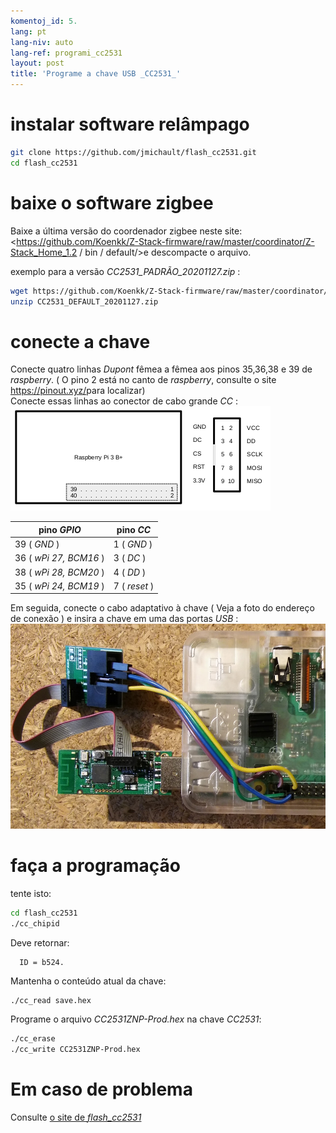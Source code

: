 ```yaml
---
komentoj_id: 5.
lang: pt
lang-niv: auto
lang-ref: programi_cc2531
layout: post
title: 'Programe a chave USB _CC2531_'
---
```


# instalar software relâmpago

```bash
git clone https://github.com/jmichault/flash_cc2531.git
cd flash_cc2531
```
 
# baixe o software zigbee
Baixe a última versão do coordenador zigbee neste site: <https://github.com/Koenkk/Z-Stack-firmware/raw/master/coordinator/Z-Stack_Home_1.2 / bin / default/>e descompacte o arquivo.

exemplo para a versão _CC2531_PADRÃO_20201127.zip_ :

```bash
wget https://github.com/Koenkk/Z-Stack-firmware/raw/master/coordinator/Z-Stack_Home_1.2/bin/default/CC2531_DEFAULT_20201127.zip
unzip CC2531_DEFAULT_20201127.zip
```

# conecte a chave

Conecte quatro linhas _Dupont_ fêmea a fêmea aos pinos 35,36,38 e 39 de _raspberry_. ( O pino 2 está no canto de _raspberry_, consulte o site <https://pinout.xyz/>para localizar)  
Conecte essas linhas ao conector de cabo grande _CC_ :  
![](/public/raspberry-cc.png "dispozicio _raspberry_ kaj _CC_") 

| pino _GPIO_          | pino _CC_  |
| ---------------------- | ------------ | 
| 39 ( _GND_ )           | 1 ( _GND_ )  |	
| 36 ( _wPi 27, BCM16_ ) | 3 ( _DC_ )   | 
| 38 ( _wPi 28, BCM20_ ) | 4 ( _DD_ )   | 
| 35 ( _wPi 24, BCM19_ ) | 7 ( _reset_ )| 

Em seguida, conecte o cabo adaptativo à chave  ( Veja a foto do endereço de conexão ) e insira a chave em uma das portas  _USB_ : 
 ![ ](/public/Raspberry-CC2531.jpg " _raspberry_ kaj _CC_")  


# faça a programação

tente isto:
```bash
cd flash_cc2531
./cc_chipid
```
Deve retornar:
```
  ID = b524.
```

Mantenha o conteúdo atual da chave:
```bash
./cc_read save.hex
```

Programe o arquivo _CC2531ZNP-Prod.hex_ na chave _CC2531_:
```bash
./cc_erase
./cc_write CC2531ZNP-Prod.hex
```

# Em caso de problema
Consulte [ o site de _flash_cc2531_](https://jmichault.github.io/flash_cc2531-dok/)
